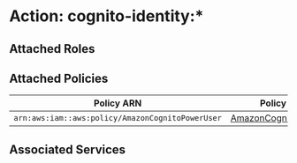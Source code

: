 # Action: cognito-identity:*

## Attached Roles

## Attached Policies

| Policy ARN | Policy Name |
|------------|-------------|
| `arn:aws:iam::aws:policy/AmazonCognitoPowerUser` | [AmazonCognitoPowerUser](../policies.md#amazoncognitopoweruser) |

## Associated Services

